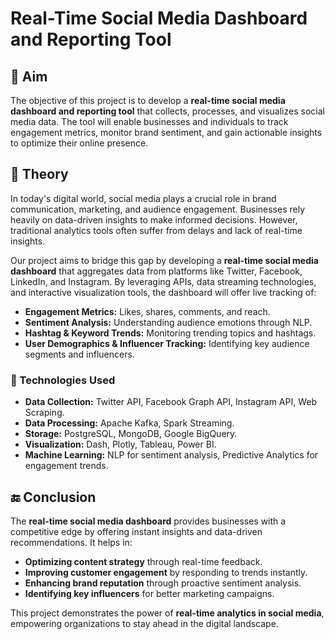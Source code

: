 # Real-Time Social Media Dashboard and Reporting Tool

## 📌 Aim
The objective of this project is to develop a **real-time social media dashboard and reporting tool** that collects, processes, and visualizes social media data. The tool will enable businesses and individuals to track engagement metrics, monitor brand sentiment, and gain actionable insights to optimize their online presence.

## 📖 Theory
In today's digital world, social media plays a crucial role in brand communication, marketing, and audience engagement. Businesses rely heavily on data-driven insights to make informed decisions. However, traditional analytics tools often suffer from delays and lack of real-time insights.

Our project aims to bridge this gap by developing a **real-time social media dashboard** that aggregates data from platforms like Twitter, Facebook, LinkedIn, and Instagram. By leveraging APIs, data streaming technologies, and interactive visualization tools, the dashboard will offer live tracking of:

- **Engagement Metrics:** Likes, shares, comments, and reach.
- **Sentiment Analysis:** Understanding audience emotions through NLP.
- **Hashtag & Keyword Trends:** Monitoring trending topics and hashtags.
- **User Demographics & Influencer Tracking:** Identifying key audience segments and influencers.

### 🔧 Technologies Used
- **Data Collection:** Twitter API, Facebook Graph API, Instagram API, Web Scraping.
- **Data Processing:** Apache Kafka, Spark Streaming.
- **Storage:** PostgreSQL, MongoDB, Google BigQuery.
- **Visualization:** Dash, Plotly, Tableau, Power BI.
- **Machine Learning:** NLP for sentiment analysis, Predictive Analytics for engagement trends.

## 🔚 Conclusion
The **real-time social media dashboard** provides businesses with a competitive edge by offering instant insights and data-driven recommendations. It helps in:
- **Optimizing content strategy** through real-time feedback.
- **Improving customer engagement** by responding to trends instantly.
- **Enhancing brand reputation** through proactive sentiment analysis.
- **Identifying key influencers** for better marketing campaigns.

This project demonstrates the power of **real-time analytics in social media**, empowering organizations to stay ahead in the digital landscape.
